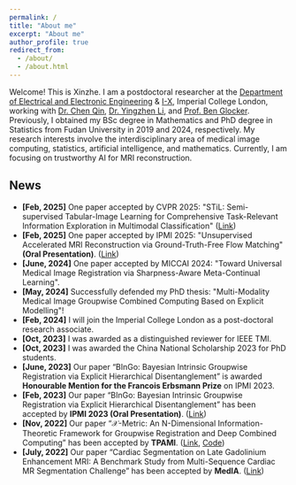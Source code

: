 ```yaml
---
permalink: /
title: "About me"
excerpt: "About me"
author_profile: true
redirect_from: 
  - /about/
  - /about.html
---
```


Welcome! This is Xinzhe. I am a postdoctoral researcher at the [Department of Electrical and Electronic Engineering](https://www.imperial.ac.uk/electrical-engineering/) & [I-X](https://ix.imperial.ac.uk/), Imperial College London, working with [Dr. Chen Qin](https://cq615.github.io), [Dr. Yingzhen Li](http://yingzhenli.net/home/en/), and [Prof. Ben Glocker](https://profiles.imperial.ac.uk/b.glocker). Previously, I obtained my BSc degree in Mathematics and PhD degree in Statistics from Fudan University in 2019 and 2024, respectively. My research interests involve the interdisciplinary area of medical image computing, statistics, artificial intelligence, and mathematics. Currently, I am focusing on trustworthy AI for MRI reconstruction.



## News

- **[Feb, 2025]** One paper accepted by CVPR 2025: "STiL: Semi-supervised Tabular-Image Learning for Comprehensive Task-Relevant Information Exploration in Multimodal Classification" ([Link](https://arxiv.org/abs/2503.06277))
- **[Feb, 2025]** One paper accepted by IPMI 2025: "Unsupervised Accelerated MRI Reconstruction via Ground-Truth-Free Flow Matching" **(Oral Presentation)**. ([Link](http://arxiv.org/abs/2502.17174))
- **[June, 2024]** One paper accepted by MICCAI 2024: "Toward Universal Medical Image Registration via Sharpness-Aware Meta-Continual Learning".
- **[May, 2024]** Successfully defended my PhD thesis: "Multi-Modality Medical Image Groupwise Combined Computing Based on Explicit Modelling"!
- **[Feb, 2024]** I will join the Imperial College London as a post-doctoral research associate.
- **[Oct, 2023]** I was awarded as a distinguished reviewer for IEEE TMI.
- **[Oct, 2023]** I was awarded the China National Scholarship 2023 for PhD students.
- **[June, 2023]** Our paper “BInGo: Bayesian Intrinsic Groupwise Registration via Explicit Hierarchical Disentanglement” is awarded **Honourable Mention for the Francois Erbsmann Prize** on IPMI 2023.
- **[Feb, 2023]** Our paper “BInGo: Bayesian Intrinsic Groupwise Registration via Explicit Hierarchical Disentanglement” has been accepted by **IPMI 2023 (Oral Presentation)**. ([Link](https://link.springer.com/chapter/10.1007/978-3-031-34048-2_25))
- **[Nov, 2022]** Our paper “$\mathcal{X}$-Metric: An N-Dimensional Information-Theoretic Framework for Groupwise Registration and Deep Combined Computing” has been accepted by **TPAMI**. ([Link](https://ieeexplore.ieee.org/abstract/document/9965747/), [Code](https://github.com/xzluo97/X-metric))
- **[July, 2022]** Our paper “Cardiac Segmentation on Late Gadolinium Enhancement MRI: A Benchmark Study from Multi-Sequence Cardiac MR Segmentation Challenge” has been accepted by **MedIA**. ([Link](https://www.sciencedirect.com/science/article/pii/S136184152200175X))


